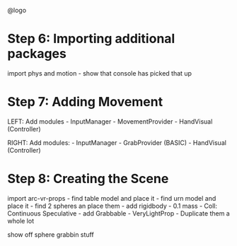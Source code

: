 @logo

# Step 6: Importing additional packages

import phys and motion
	- show that console has picked that up


# Step 7: Adding Movement

LEFT: Add modules
	- InputManager
	- MovementProvider
	- HandVisual (Controller)

RIGHT: Add modules:
	- InputManager
	- GrabProvider (BASIC)
	- HandVisual (Controller)


# Step 8: Creating the Scene

import arc-vr-props
	- find table model and place it
	- find urn model and place it
	- find 2 spheres an place them
	- add rigidbody
		- 0.1 mass
		- Coll: Continuous Speculative
	- add Grabbable
		- VeryLightProp
	- Duplicate them a whole lot

show off sphere grabbin stuff
